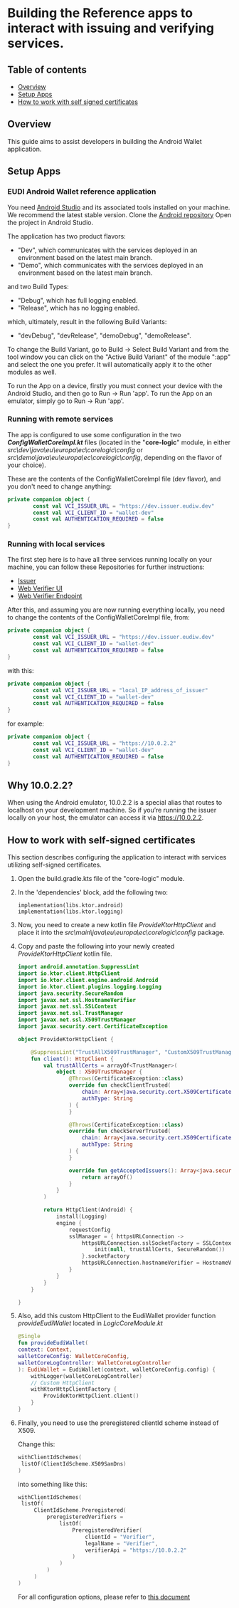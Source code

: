# Building the Reference apps to interact with issuing and verifying services.
## Table of contents
* [Overview](#overview)
* [Setup Apps](#setup-apps)
* [How to work with self signed certificates](#how-to-work-with-self-signed-certificates)
## Overview
This guide aims to assist developers in building the Android Wallet application.

## Setup Apps
### EUDI Android Wallet reference application
You need [Android Studio](https://developer.android.com/studio) and its associated tools installed on your machine. We recommend the latest stable version.
Clone the [Android repository](https://github.com/eu-digital-identity-wallet/eudi-app-android-wallet-ui)
Open the project in Android Studio.

The application has two product flavors:
- "Dev", which communicates with the services deployed in an environment based on the latest main branch.
- "Demo", which communicates with the services deployed in an environment based on the latest main branch.

and two Build Types:
- "Debug", which has full logging enabled.
- "Release", which has no logging enabled.

which, ultimately, result in the following Build Variants:

- "devDebug", "devRelease", "demoDebug", "demoRelease".

To change the Build Variant, go to Build -> Select Build Variant and from the tool window you can click on the "Active Build Variant" of the module ":app" and select the one you prefer.
It will automatically apply it to the other modules as well.

To run the App on a device, firstly you must connect your device with the Android Studio, and then go to Run -> Run 'app'.
To run the App on an emulator, simply go to Run -> Run 'app'.

### Running with remote services
The app is configured to use some configuration in the two ***ConfigWalletCoreImpl.kt*** files (located in the "**core-logic**" module, in either
*src\dev\java\eu\europa\ec\corelogic\config* or
*src\demo\java\eu\europa\ec\corelogic\config*,
depending on the flavor of your choice).

These are the contents of the ConfigWalletCoreImpl file (dev flavor), and you don't need to change anything:
```Kotlin
private companion object {
        const val VCI_ISSUER_URL = "https://dev.issuer.eudiw.dev"
        const val VCI_CLIENT_ID = "wallet-dev"
        const val AUTHENTICATION_REQUIRED = false
}
```

### Running with local services
The first step here is to have all three services running locally on your machine,
you can follow these Repositories for further instructions:
* [Issuer](https://github.com/eu-digital-identity-wallet/eudi-srv-web-issuing-eudiw-py)
* [Web Verifier UI](https://github.com/eu-digital-identity-wallet/eudi-web-verifier)
* [Web Verifier Endpoint](https://github.com/eu-digital-identity-wallet/eudi-srv-web-verifier-endpoint-23220-4-kt)


After this, and assuming you are now running everything locally,
you need to change the contents of the ConfigWalletCoreImpl file, from:
```Kotlin
private companion object {
        const val VCI_ISSUER_URL = "https://dev.issuer.eudiw.dev"
        const val VCI_CLIENT_ID = "wallet-dev"
        const val AUTHENTICATION_REQUIRED = false
}
```
with this:
```Kotlin
private companion object {
        const val VCI_ISSUER_URL = "local_IP_address_of_issuer"
        const val VCI_CLIENT_ID = "wallet-dev"
        const val AUTHENTICATION_REQUIRED = false
}
```

for example:
```Kotlin
private companion object {
        const val VCI_ISSUER_URL = "https://10.0.2.2"
        const val VCI_CLIENT_ID = "wallet-dev"
        const val AUTHENTICATION_REQUIRED = false
}
```
## Why 10.0.2.2?

When using the Android emulator, 10.0.2.2 is a special alias that routes to localhost on your development machine.
So if you’re running the issuer locally on your host, the emulator can access it via https://10.0.2.2.

## How to work with self-signed certificates

This section describes configuring the application to interact with services utilizing self-signed certificates.

1. Open the build.gradle.kts file of the "core-logic" module.
2. In the 'dependencies' block, add the following two:
    ```Gradle
    implementation(libs.ktor.android)
    implementation(libs.ktor.logging)
    ```
3. Now, you need to create a new kotlin file *ProvideKtorHttpClient* and place it into the *src\main\java\eu\europa\ec\corelogic\config* package.
4. Copy and paste the following into your newly created *ProvideKtorHttpClient* kotlin file.
    ```Kotlin
    import android.annotation.SuppressLint
    import io.ktor.client.HttpClient
    import io.ktor.client.engine.android.Android
    import io.ktor.client.plugins.logging.Logging
    import java.security.SecureRandom
    import javax.net.ssl.HostnameVerifier
    import javax.net.ssl.SSLContext
    import javax.net.ssl.TrustManager
    import javax.net.ssl.X509TrustManager
    import javax.security.cert.CertificateException
    
    object ProvideKtorHttpClient {

        @SuppressLint("TrustAllX509TrustManager", "CustomX509TrustManager")
        fun client(): HttpClient {
            val trustAllCerts = arrayOf<TrustManager>(
                object : X509TrustManager {
                    @Throws(CertificateException::class)
                    override fun checkClientTrusted(
                        chain: Array<java.security.cert.X509Certificate>,
                        authType: String
                    ) {
                    }

                    @Throws(CertificateException::class)
                    override fun checkServerTrusted(
                        chain: Array<java.security.cert.X509Certificate>,
                        authType: String
                    ) {
                    }

                    override fun getAcceptedIssuers(): Array<java.security.cert.X509Certificate> {
                        return arrayOf()
                    }
                }
            )

            return HttpClient(Android) {
                install(Logging)
                engine {
                    requestConfig
                    sslManager = { httpsURLConnection ->
                        httpsURLConnection.sslSocketFactory = SSLContext.getInstance("TLS").apply {
                            init(null, trustAllCerts, SecureRandom())
                        }.socketFactory
                        httpsURLConnection.hostnameVerifier = HostnameVerifier { _, _ -> true }
                    }
                }
            }
        }

    }
    ```
5. Also, add this custom HttpClient to the EudiWallet provider function *provideEudiWallet* located in *LogicCoreModule.kt*
    ```Kotlin
    @Single
    fun provideEudiWallet(
    context: Context,
    walletCoreConfig: WalletCoreConfig,
    walletCoreLogController: WalletCoreLogController
    ): EudiWallet = EudiWallet(context, walletCoreConfig.config) {
        withLogger(walletCoreLogController)
        // Custom HttpClient
        withKtorHttpClientFactory {
            ProvideKtorHttpClient.client()
        }
    }
    ```
6. Finally, you need to use the preregistered clientId scheme instead of X509.
   
   Change this:
   ```Kotlin
   withClientIdSchemes(
    listOf(ClientIdScheme.X509SanDns)
   )
    ```
   
   into something like this:
   ```Kotlin
   withClientIdSchemes(
    listOf(
        ClientIdScheme.Preregistered(
            preregisteredVerifiers =
                listOf(
                    PreregisteredVerifier(
                        clientId = "Verifier",
                        legalName = "Verifier",
                        verifierApi = "https://10.0.2.2"
                    )
                )
            )
        )
   )
   ```

   For all configuration options, please refer to [this document](configuration.md)
